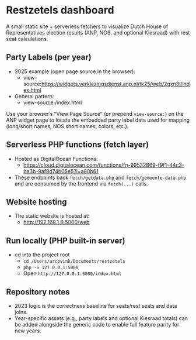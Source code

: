 # Restzetels dashboard

A small static site + serverless fetchers to visualize Dutch House of Representatives election results (ANP, NOS, and optional Kiesraad) with rest seat calculations.

## Party Labels (per year)
- 2025 example (open page source in the browser):
  - view-source:https://widgets.verkiezingsdienst.anp.nl/tk25/web/2qxn3l/index.html
- General pattern:
  - view-source:<ANP widgets base URL>/index.html

Use your browser’s “View Page Source” (or prepend `view-source:`) on the ANP widget page to locate the embedded party label data used for mapping (long/short names, NOS short names, colors, etc.).

## Serverless PHP functions (fetch layer)
- Hosted as DigitalOcean Functions:
  - https://cloud.digitalocean.com/functions/fn-99532869-f9f1-44c3-ba3b-9af9d74b05e5?i=a80b61
- These endpoints back `fetch/getdata.php` and `fetch/gemeente-data.php` and are consumed by the frontend via `fetch(...)` calls.

## Website hosting
- The static website is hosted at:
  - http://192.168.1.6:5000/web

## Run locally (PHP built-in server)
- cd into the project root
  - `cd /Users/arcovink/Documents/restzetels`
  - `php -S 127.0.0.1:5000`
  - Open `http://127.0.0.1:5000/index.html`

## Repository notes
- 2023 logic is the correctness baseline for seats/rest seats and data joins.
- Year-specific assets (e.g., party labels and optional Kiesraad totals) can be added alongside the generic code to enable full feature parity for new years.
